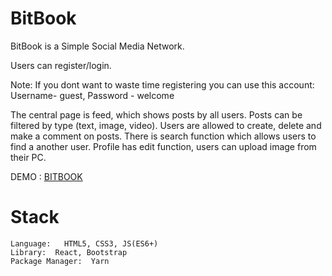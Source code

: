 # BitBook
BitBook is a Simple Social Media Network. 

Users can register/login. 

Note: If you dont want to waste time registering you can use this account:
Username- guest, Password - welcome

The central page is feed, which shows posts by all users. Posts can be filtered by type (text, image, video).
Users are allowed to create, delete and make a comment on posts. There is search function which allows users to find a another user.
Profile has edit function, users can upload image from their PC.
 
DEMO : [BITBOOK](http://bit-book.vojkantrojanovic.com) 

# Stack

    Language:   HTML5, CSS3, JS(ES6+)
    Library:  React, Bootstrap
    Package Manager:  Yarn